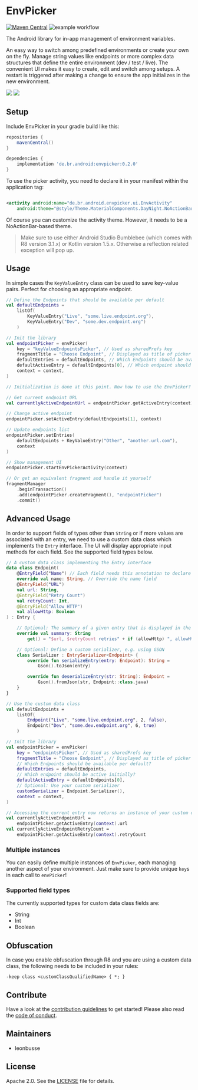 # EnvPicker

[![Maven Central](https://maven-badges.herokuapp.com/maven-central/de.br.android/envpicker/badge.svg?style=flat)](https://maven-badges.herokuapp.com/maven-central/de.br.android/envpicker)
![example workflow](https://github.com/bayerischer-rundfunk/android-env-picker/actions/workflows/main.yml/badge.svg)

The Android library for in-app management of environment variables.

An easy way to switch among predefined environments or create your own on the fly. Manage string
values like endpoints or more complex data structures that define the entire environment (dev / test
/ live). The convenient UI makes it easy to create, edit and switch among setups. A restart is
triggered after making a change to ensure the app initializes in the new environment.

![](static/envpicker-overview.jpg)
![](static/envpicker-dialog.jpg)

## Setup

Include EnvPicker in your gradle build like this:

```groovy
repositories {
    mavenCentral()
}

dependencies {
    implementation 'de.br.android:envpicker:0.2.0'
}
```

To use the picker activity, you need to declare it in your manifest within the application tag:

```xml

<activity android:name="de.br.android.envpicker.ui.EnvActivity"
    android:theme="@style/Theme.MaterialComponents.DayNight.NoActionBar" />
```

Of course you can customize the activity theme. However, it needs to be a NoActionBar-based theme.

> Make sure to use either Android Studio Bumblebee (which comes with R8 version 3.1.x) or Kotlin
> version 1.5.x. Otherwise a reflection related exception will pop up.

## Usage

In simple cases the `KeyValueEntry` class can be used to save key-value pairs. Perfect for choosing
an appropriate endpoint.

```kotlin
// Define the Endpoints that should be available per default
val defaultEndpoints =
    listOf(
        KeyValueEntry("Live", "some.live.endpoint.org"),
        KeyValueEntry("Dev", "some.dev.endpoint.org")
    )

// Init the library
val endpointPicker = envPicker(
    key = "keyValueEndpointsPicker", // Used as sharedPrefs key
    fragmentTitle = "Choose Endpoint", // Displayed as title of picker UI
    defaultEntries = defaultEndpoints, // Which Endpoints should be available per default?
    defaultActiveEntry = defaultEndpoints[0], // Which endpoint should be active initially?
    context = context,
)

// Initialization is done at this point. Now how to use the EnvPicker?

// Get current endpoint URL
val currentlyActiveEndpointUrl = endpointPicker.getActiveEntry(context).value

// Change active endpoint
endpointPicker.setActiveEntry(defaultEndpoints[1], context)

// Update endpoints list
endpointPicker.setEntries(
    defaultEndpoints + KeyValueEntry("Other", "another.url.com"),
    context
)

// Show management UI
endpointPicker.startEnvPickerActivity(context)

// Or get an equivalent fragment and handle it yourself
fragmentManager
    .beginTransaction()
    .add(endpointPicker.createFragment(), "endpointPicker")
    .commit()
```

## Advanced Usage

In order to support fields of types other than `String` or if more values are associated with an
entry, we need to use a custom data class which implements the `Entry` interface. The UI will
display appropriate input methods for each field. See the supported field types below.

```kotlin
// A custom data class implementing the Entry interface
data class Endpoint(
    @EntryField("Name") // Each field needs this annotation to declare a label
    override val name: String, // Override the name field
    @EntryField("URL")
    val url: String,
    @EntryField("Retry Count")
    val retryCount: Int,
    @EntryField("Allow HTTP")
    val allowHttp: Boolean
) : Entry {

    // Optional: The summary of a given entry that is displayed in the UI
    override val summary: String
        get() = "$url, $retryCount retries" + if (allowHttp) ", allowHttp" else ""

    // Optional: Define a custom serializer, e.g. using GSON
    class Serializer : EntrySerializer<Endpoint> {
        override fun serializeEntry(entry: Endpoint): String =
            Gson().toJson(entry)

        override fun deserializeEntry(str: String): Endpoint =
            Gson().fromJson(str, Endpoint::class.java)
    }
}

// Use the custom data class
val defaultEndpoints =
    listOf(
        Endpoint("Live", "some.live.endpoint.org", 2, false),
        Endpoint("Dev", "some.dev.endpoint.org", 6, true)
    )

// Init the library
val endpointPicker = envPicker(
    key = "endpointsPicker", // Used as sharedPrefs key
    fragmentTitle = "Choose Endpoint", // Displayed as title of picker UI
    // Which Endpoints should be available per default?
    defaultEntries = defaultEndpoints,
    // Which endpoint should be active initially?
    defaultActiveEntry = defaultEndpoints[0],
    // Optional: Use your custom serializer
    customSerializer = Endpoint.Serializer(),
    context = context,
)

// Accessing the current entry now returns an instance of your custom data class
val currentlyActiveEndpointUrl =
    endpointPicker.getActiveEntry(context).url
val currentlyActiveEndpointRetryCount =
    endpointPicker.getActiveEntry(context).retryCount
```

### Multiple instances

You can easily define multiple instances of `EnvPicker`, each managing another aspect of your environment. Just make sure to provide unique `key`s in each call to `envPicker`!

### Supported field types

The currently supported types for custom data class fields are:

- String
- Int
- Boolean

## Obfuscation

In case you enable obfuscation through R8 and you are using a custom data class, the following needs
to be included in your rules:

```
-keep class <customClassQualifiedName> { *; }
```

## Contribute

Have a look at the [contribution guidelines](./CONTRIBUTING.md) to get started! Please also read
the [code of conduct](./CODE_OF_CONDUCT.md).

## Maintainers

- leonbusse

## License

Apache 2.0. See the [LICENSE](./LICENSE.txt) file for details.
